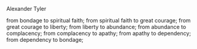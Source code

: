 Alexander Tyler

from bondage to spiritual faith;
from spiritual faith to great courage;
from great courage to liberty;
from liberty to abundance;
from abundance to complacency;
from complacency to apathy;
from apathy to dependency;
from dependency to bondage;
